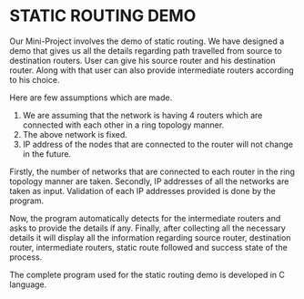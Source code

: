 # STATIC ROUTING DEMO
Our Mini-Project involves the demo of static routing. We have designed a demo that
gives us all the details regarding path travelled from source to destination routers.
User can give his source router and his destination router. Along with that user can
also provide intermediate routers according to his choice.

Here are few assumptions which are made.
1. We are assuming that the network is having 4 routers which are connected
with each other in a ring topology manner.
2. The above network is fixed.
3. IP address of the nodes that are connected to the router will not change in the
future.

Firstly, the number of networks that are connected to each router in the ring topology
manner are taken.
Secondly, IP addresses of all the networks are taken as input. Validation of each IP
addresses provided is done by the program.

Now, the program automatically detects for the intermediate routers and asks to
provide the details if any. Finally, after collecting all the necessary details it will
display all the information regarding source router, destination router, intermediate
routers, static route followed and success state of the process.

The complete program used for the static routing demo is developed in C language.
